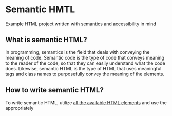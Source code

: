 # Semantic HMTL
 Example HTML project written with semantics and accessibility in mind

## What is semantic HTML?

In programming, semantics is the field that deals with conveying the meaning of
code. Semantic code is the type of code that conveys meaning to the reader
of the code, so that they can easily understand what the code does. Likewise, 
semantic HTML is the type of HTML that uses meaningful tags and class names 
to purposefully convey the meaning of the elements.

## How to write semantic HTML?

To write semantic HTML, utilize [all the available HTML elements](https://developer.mozilla.org/en-US/docs/Web/HTML/Element)
and use the appropriately
